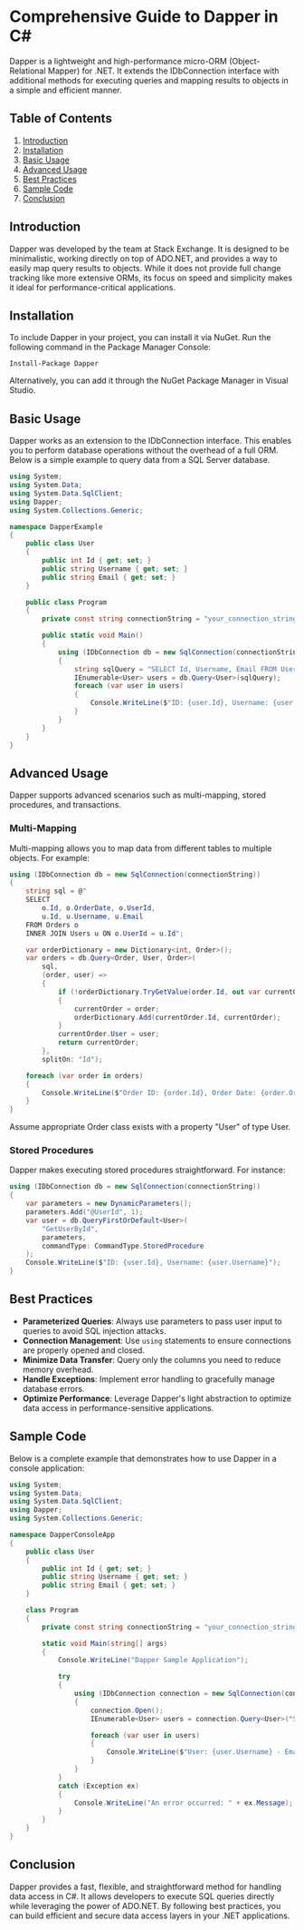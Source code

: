<!-- 2025-03-31T03:00:06Z -->

# Comprehensive Guide to Dapper in C#

Dapper is a lightweight and high-performance micro-ORM (Object-Relational Mapper) for .NET. It extends the IDbConnection interface with additional methods for executing queries and mapping results to objects in a simple and efficient manner.

## Table of Contents

1. [Introduction](#introduction)
2. [Installation](#installation)
3. [Basic Usage](#basic-usage)
4. [Advanced Usage](#advanced-usage)
5. [Best Practices](#best-practices)
6. [Sample Code](#sample-code)
7. [Conclusion](#conclusion)

## Introduction

Dapper was developed by the team at Stack Exchange. It is designed to be minimalistic, working directly on top of ADO.NET, and provides a way to easily map query results to objects. While it does not provide full change tracking like more extensive ORMs, its focus on speed and simplicity makes it ideal for performance-critical applications.

## Installation

To include Dapper in your project, you can install it via NuGet. Run the following command in the Package Manager Console:

```shell
Install-Package Dapper
```

Alternatively, you can add it through the NuGet Package Manager in Visual Studio.

## Basic Usage

Dapper works as an extension to the IDbConnection interface. This enables you to perform database operations without the overhead of a full ORM. Below is a simple example to query data from a SQL Server database.

```csharp
using System;
using System.Data;
using System.Data.SqlClient;
using Dapper;
using System.Collections.Generic;

namespace DapperExample
{
    public class User
    {
        public int Id { get; set; }
        public string Username { get; set; }
        public string Email { get; set; }
    }

    public class Program
    {
        private const string connectionString = "your_connection_string_here";

        public static void Main()
        {
            using (IDbConnection db = new SqlConnection(connectionString))
            {
                string sqlQuery = "SELECT Id, Username, Email FROM Users";
                IEnumerable<User> users = db.Query<User>(sqlQuery);
                foreach (var user in users)
                {
                    Console.WriteLine($"ID: {user.Id}, Username: {user.Username}, Email: {user.Email}");
                }
            }
        }
    }
}
```

## Advanced Usage

Dapper supports advanced scenarios such as multi-mapping, stored procedures, and transactions.

### Multi-Mapping

Multi-mapping allows you to map data from different tables to multiple objects. For example:

```csharp
using (IDbConnection db = new SqlConnection(connectionString))
{
    string sql = @"
    SELECT
        o.Id, o.OrderDate, o.UserId,
        u.Id, u.Username, u.Email
    FROM Orders o
    INNER JOIN Users u ON o.UserId = u.Id";

    var orderDictionary = new Dictionary<int, Order>();
    var orders = db.Query<Order, User, Order>(
        sql,
        (order, user) =>
        {
            if (!orderDictionary.TryGetValue(order.Id, out var currentOrder))
            {
                currentOrder = order;
                orderDictionary.Add(currentOrder.Id, currentOrder);
            }
            currentOrder.User = user;
            return currentOrder;
        },
        splitOn: "Id");

    foreach (var order in orders)
    {
        Console.WriteLine($"Order ID: {order.Id}, Order Date: {order.OrderDate}, User: {order.User.Username}");
    }
}
```

Assume appropriate Order class exists with a property "User" of type User.

### Stored Procedures

Dapper makes executing stored procedures straightforward. For instance:

```csharp
using (IDbConnection db = new SqlConnection(connectionString))
{
    var parameters = new DynamicParameters();
    parameters.Add("@UserId", 1);
    var user = db.QueryFirstOrDefault<User>(
        "GetUserById",
        parameters,
        commandType: CommandType.StoredProcedure
    );
    Console.WriteLine($"ID: {user.Id}, Username: {user.Username}");
}
```

## Best Practices

- **Parameterized Queries**: Always use parameters to pass user input to queries to avoid SQL injection attacks.
- **Connection Management**: Use `using` statements to ensure connections are properly opened and closed.
- **Minimize Data Transfer**: Query only the columns you need to reduce memory overhead.
- **Handle Exceptions**: Implement error handling to gracefully manage database errors.
- **Optimize Performance**: Leverage Dapper's light abstraction to optimize data access in performance-sensitive applications.

## Sample Code

Below is a complete example that demonstrates how to use Dapper in a console application:

```csharp
using System;
using System.Data;
using System.Data.SqlClient;
using Dapper;
using System.Collections.Generic;

namespace DapperConsoleApp
{
    public class User
    {
        public int Id { get; set; }
        public string Username { get; set; }
        public string Email { get; set; }
    }

    class Program
    {
        private const string connectionString = "your_connection_string_here";

        static void Main(string[] args)
        {
            Console.WriteLine("Dapper Sample Application");

            try
            {
                using (IDbConnection connection = new SqlConnection(connectionString))
                {
                    connection.Open();
                    IEnumerable<User> users = connection.Query<User>("SELECT Id, Username, Email FROM Users");

                    foreach (var user in users)
                    {
                        Console.WriteLine($"User: {user.Username} - Email: {user.Email}");
                    }
                }
            }
            catch (Exception ex)
            {
                Console.WriteLine("An error occurred: " + ex.Message);
            }
        }
    }
}
```

## Conclusion

Dapper provides a fast, flexible, and straightforward method for handling data access in C#. It allows developers to execute SQL queries directly while leveraging the power of ADO.NET. By following best practices, you can build efficient and secure data access layers in your .NET applications.
